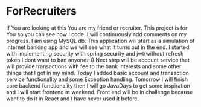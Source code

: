 # ForRecruiters
If You are looking at this You are my friend or recruiter.
This project is for You so you can see how I code.
I will continuously add comments on my progress.
I am using MySQL db.
This application will start as a simulation of internet banking app and we will see what it turns out in the end.
I started with implementing security with spring security and jwt(without refresh token I dont want to ban anyone:-))
Next step will be account service that will provide transactions with fee to the bank interests and some other things that I got in my mind.
Today I added  basic account and transaction service functionality and some Exception handling.
Tomorrow I will finish core backend functionality then I will go JavaDays to get some inspiration and I will start frontend at weekend.
Front end will be in challenge because want to do it in React and I have never used it before.
